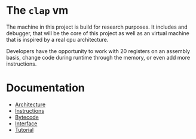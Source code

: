 # The `clap` vm

The machine in this project is build for research purposes. It includes and
debugger, that will be the core of this project as well as an virtual machine
that is inspired by a real cpu architecture.

Developers have the opportunity to work with 20 registers on an assembly basis,
change code during runtime through the memory, or even add more instructions.

# Documentation

- [Architecture](https://github.com/oltdaniel/clap/blob/master/doc/architecture.md)
- [Instructions](https://github.com/oltdaniel/clap/blob/master/doc/instructions.md)
- [Bytecode](https://github.com/oltdaniel/clap/blob/master/doc/bytecode.md)
- [Interface](https://github.com/oltdaniel/clap/blob/master/doc/interface.md)
- [Tutorial](https://github.com/oltdaniel/clap/blob/master/doc/tutorial.md)
